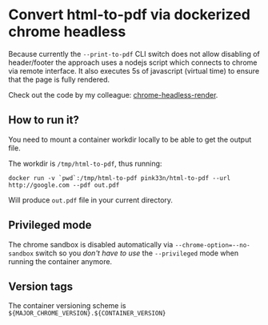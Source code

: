 # Convert html-to-pdf via dockerized chrome headless

Because currently the `--print-to-pdf` CLI switch does not allow disabling of
header/footer the approach uses a nodejs script which connects to chrome via
remote interface. It also executes 5s of javascript (virtual time) to ensure
that the page is fully rendered.

Check out the code by my colleague: [chrome-headless-render](https://github.com/Szpadel/chrome-headless-render-pdf).

## How to run it?

You need to mount a container workdir locally to be able to get the output file.

The workdir is `/tmp/html-to-pdf`, thus running:

```
docker run -v `pwd`:/tmp/html-to-pdf pink33n/html-to-pdf --url http://google.com --pdf out.pdf
```

Will produce `out.pdf` file in your current directory.

## Privileged mode

The chrome sandbox is disabled automatically via `--chrome-option=--no-sandbox` switch so you *don't have to use* the `--privileged` mode when running the container anymore. 

## Version tags

The container versioning scheme is `${MAJOR_CHROME_VERSION}.${CONTAINER_VERSION}`
